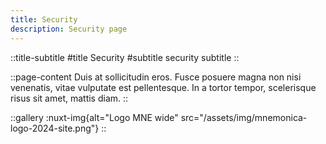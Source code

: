 ```yaml
---
title: Security
description: Security page
---
```

::title-subtitle
#title
Security
#subtitle
security subtitle
::

::page-content
Duis at sollicitudin eros. Fusce posuere magna non nisi venenatis, vitae vulputate est pellentesque. In a tortor tempor, scelerisque risus sit amet, mattis diam.
::

::gallery
:nuxt-img{alt="Logo MNE wide" src="/assets/img/mnemonica-logo-2024-site.png"}
::